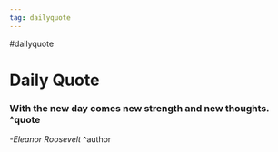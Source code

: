 ```yaml
---
tag: dailyquote
---
```


#dailyquote

# Daily Quote

### With the new day comes new strength and new thoughts. ^quote
*-Eleanor Roosevelt* ^author
